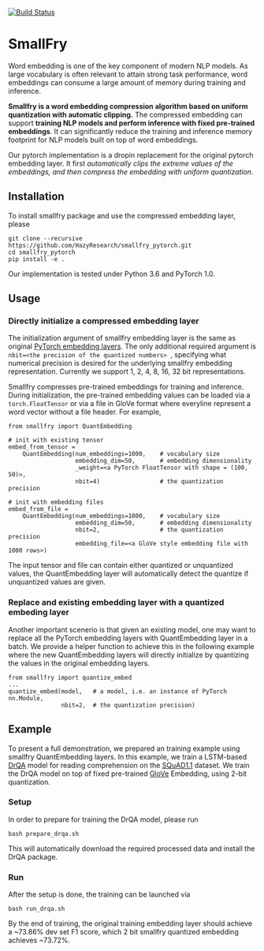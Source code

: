[![Build Status](https://travis-ci.com/HazyResearch/smallfry.svg?token=DY2tqn6MMHmNqLqricH4&branch=master)](https://travis-ci.com/HazyResearch/smallfry)

# SmallFry
Word embedding is one of the key component of modern NLP models. As large vocabulary is often relevant to attain strong task performance, word embeddings can consume a large amount of memory during training and inference. 

**Smallfry is a word embedding compression algorithm based on uniform quantization with automatic clipping.** The compressed embedding can support **training NLP models and perform inference with fixed pre-trained embeddings**. It can significantly reduce the training and inference memory footprint for NLP models built on top of word embeddings.

Our pytorch implementation is a dropin replacement for the original pytorch embedding layer. It first _automatically clips the extreme values of the embeddings, and then compress the embedding with uniform quantization_.

## Installation
To install smallfry package and use the compressed embedding layer, please
```
git clone --recursive https://github.com/HazyResearch/smallfry_pytorch.git
cd smallfry_pytorch
pip install -e .
```
Our implementation is tested under Python 3.6 and PyTorch 1.0.

## Usage
### Directly initialize a compressed embedding layer
The initialization argument of smallfry embedding layer is the same as original [PyTorch embedding layers](https://pytorch.org/docs/stable/nn.html#embedding). The only additional required argument is ```nbit=<the precision of the quantized numbers> ```, specifying what numerical precision is desired for the underlying smallfry embedding representation. Currently we support 1, 2, 4, 8, 16, 32 bit representations.  

Smallfry compresses pre-trained embeddings for training and inference. During initialization, the pre-trained embedding values can be loaded via a ```torch.FloatTensor``` or via a file in GloVe format where everyline represent a word vector without a file header. For example,

```
from smallfry import QuantEmbedding

# init with existing tensor
embed_from_tensor = 
    QuantEmbedding(num_embeddings=1000,    # vocabulary size
                   embedding_dim=50,       # embedding dimensionality
                   _weight=<a PyTorch FloatTensor with shape = (100, 50)>, 
                   nbit=4)                 # the quantization precision

# init with embedding files
embed_from_file = 
    QuantEmbedding(num_embeddings=1000,    # vocabulary size
                   embedding_dim=50,       # embedding dimensionality
                   nbit=2,                 # the quantization precision
                   embedding_file=<a GloVe style embedding file with 1000 rows>) 
```
The input tensor and file can contain either quantized or unquantized values, the QuantEmbedding layer will automatically detect the quantize if unquantized values are given.

### Replace and existing embedding layer with a quantized embeding layer
Another important scenerio is that given an existing model, one may want to replace all the PyTorch embedding layers with QuantEmbedding layer in a batch. We provide a helper function to achieve this in the following example where the new QuantEmbedding layers will directly initialize by quantizing the values in the original embedding layers.

```
from smallfry import quantize_embed
...
quantize_embed(model,   # a model, i.e. an instance of PyTorch nn.Module,
               nbit=2,  # the quantization precision)
```

## Example
To present a full demonstration, we prepared an training example using smallfry QuantEmbedding layers. In this example, we train a LSTM-based [DrQA](https://github.com/facebookresearch/DrQA) model for reading comprehension on the [SQuAD1.1](https://rajpurkar.github.io/SQuAD-explorer/) dataset. We train the DrQA model on top of fixed pre-trained [GloVe](https://nlp.stanford.edu/projects/glove/) Embedding, using 2-bit quantization. 

### Setup
In order to prepare for training the DrQA model, please run
```
bash prepare_drqa.sh
```
This will automatically download the required processed data and install the DrQA package.

### Run
After the setup is done, the training can be launched via
```
bash run_drqa.sh
```
By the end of training, the original training embedding layer should achieve a ~73.86% dev set F1 score, which 2 bit smallfry quantized embedding achieves ~73.72%.
